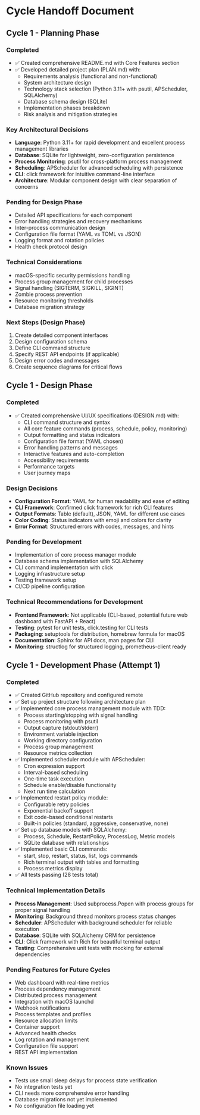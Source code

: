 # Cycle Handoff Document

## Cycle 1 - Planning Phase

### Completed
- ✅ Created comprehensive README.md with Core Features section
- ✅ Developed detailed project plan (PLAN.md) with:
  - Requirements analysis (functional and non-functional)
  - System architecture design
  - Technology stack selection (Python 3.11+ with psutil, APScheduler, SQLAlchemy)
  - Database schema design (SQLite)
  - Implementation phases breakdown
  - Risk analysis and mitigation strategies

### Key Architectural Decisions
- **Language**: Python 3.11+ for rapid development and excellent process management libraries
- **Database**: SQLite for lightweight, zero-configuration persistence
- **Process Monitoring**: psutil for cross-platform process management
- **Scheduling**: APScheduler for advanced scheduling with persistence
- **CLI**: click framework for intuitive command-line interface
- **Architecture**: Modular component design with clear separation of concerns

### Pending for Design Phase
- Detailed API specifications for each component
- Error handling strategies and recovery mechanisms
- Inter-process communication design
- Configuration file format (YAML vs TOML vs JSON)
- Logging format and rotation policies
- Health check protocol design

### Technical Considerations
- macOS-specific security permissions handling
- Process group management for child processes
- Signal handling (SIGTERM, SIGKILL, SIGINT)
- Zombie process prevention
- Resource monitoring thresholds
- Database migration strategy

### Next Steps (Design Phase)
1. Create detailed component interfaces
2. Design configuration schema
3. Define CLI command structure
4. Specify REST API endpoints (if applicable)
5. Design error codes and messages
6. Create sequence diagrams for critical flows

## Cycle 1 - Design Phase

### Completed
- ✅ Created comprehensive UI/UX specifications (DESIGN.md) with:
  - CLI command structure and syntax
  - All core feature commands (process, schedule, policy, monitoring)
  - Output formatting and status indicators
  - Configuration file format (YAML chosen)
  - Error handling patterns and messages
  - Interactive features and auto-completion
  - Accessibility requirements
  - Performance targets
  - User journey maps

### Design Decisions
- **Configuration Format**: YAML for human readability and ease of editing
- **CLI Framework**: Confirmed click framework for rich CLI features
- **Output Formats**: Table (default), JSON, YAML for different use cases
- **Color Coding**: Status indicators with emoji and colors for clarity
- **Error Format**: Structured errors with codes, messages, and hints

### Pending for Development
- Implementation of core process manager module
- Database schema implementation with SQLAlchemy
- CLI command implementation with click
- Logging infrastructure setup
- Testing framework setup
- CI/CD pipeline configuration

### Technical Recommendations for Development
- **Frontend Framework**: Not applicable (CLI-based, potential future web dashboard with FastAPI + React)
- **Testing**: pytest for unit tests, click.testing for CLI tests
- **Packaging**: setuptools for distribution, homebrew formula for macOS
- **Documentation**: Sphinx for API docs, man pages for CLI
- **Monitoring**: structlog for structured logging, prometheus-client ready

## Cycle 1 - Development Phase (Attempt 1)

### Completed
- ✅ Created GitHub repository and configured remote
- ✅ Set up project structure following architecture plan
- ✅ Implemented core process management module with TDD:
  - Process starting/stopping with signal handling
  - Process monitoring with psutil
  - Output capture (stdout/stderr)
  - Environment variable injection
  - Working directory configuration
  - Process group management
  - Resource metrics collection
- ✅ Implemented scheduler module with APScheduler:
  - Cron expression support
  - Interval-based scheduling
  - One-time task execution
  - Schedule enable/disable functionality
  - Next run time calculation
- ✅ Implemented restart policy module:
  - Configurable retry policies
  - Exponential backoff support
  - Exit code-based conditional restarts
  - Built-in policies (standard, aggressive, conservative, none)
- ✅ Set up database models with SQLAlchemy:
  - Process, Schedule, RestartPolicy, ProcessLog, Metric models
  - SQLite database with relationships
- ✅ Implemented basic CLI commands:
  - start, stop, restart, status, list, logs commands
  - Rich terminal output with tables and formatting
  - Process metrics display
- ✅ All tests passing (28 tests total)

### Technical Implementation Details
- **Process Management**: Used subprocess.Popen with process groups for proper signal handling
- **Monitoring**: Background thread monitors process status changes
- **Scheduler**: APScheduler with background scheduler for reliable execution
- **Database**: SQLite with SQLAlchemy ORM for persistence
- **CLI**: Click framework with Rich for beautiful terminal output
- **Testing**: Comprehensive unit tests with mocking for external dependencies

### Pending Features for Future Cycles
- Web dashboard with real-time metrics
- Process dependency management
- Distributed process management
- Integration with macOS launchd
- Webhook notifications
- Process templates and profiles
- Resource allocation limits
- Container support
- Advanced health checks
- Log rotation and management
- Configuration file support
- REST API implementation

### Known Issues
- Tests use small sleep delays for process state verification
- No integration tests yet
- CLI needs more comprehensive error handling
- Database migrations not yet implemented
- No configuration file loading yet